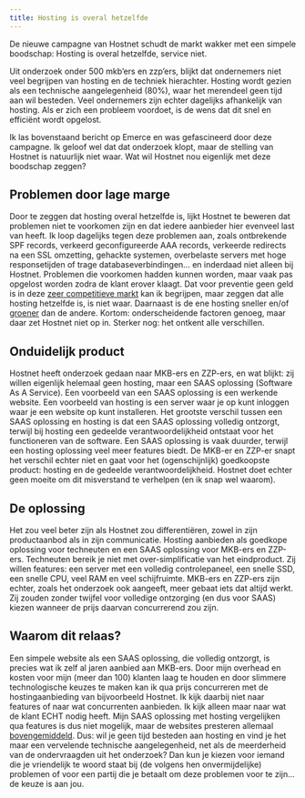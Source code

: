 ```yaml
---
title: Hosting is overal hetzelfde
---
```


De nieuwe campagne van Hostnet schudt de markt wakker met een simpele boodschap: Hosting is overal hetzelfde, service niet. 

Uit onderzoek onder 500 mkb’ers en zzp’ers, blijkt dat ondernemers niet veel begrijpen van hosting en de techniek hierachter. Hosting wordt gezien als een technische aangelegenheid (80%), waar het merendeel geen tijd aan wil besteden. Veel ondernemers zijn echter dagelijks afhankelijk van hosting. Als er zich een probleem voordoet, is de wens dat dit snel en efficiënt wordt opgelost.

Ik las bovenstaand bericht op Emerce en was gefascineerd door deze campagne. Ik geloof wel dat dat onderzoek klopt, maar de stelling van Hostnet is natuurlijk niet waar. Wat wil Hostnet nou eigenlijk met deze boodschap zeggen?

## Problemen door lage marge

Door te zeggen dat hosting overal hetzelfde is, lijkt Hostnet te beweren dat problemen niet te voorkomen zijn en dat iedere aanbieder hier evenveel last van heeft. Ik loop dagelijks tegen deze problemen aan, zoals ontbrekende SPF records, verkeerd geconfigureerde AAA records, verkeerde redirects na een SSL omzetting, gehackte systemen, overbelaste servers met hoge responsetijden of trage databaseverbindingen... en inderdaad niet alleen bij Hostnet. Problemen die voorkomen hadden kunnen worden, maar vaak pas opgelost worden zodra de klant erover klaagt. Dat voor preventie geen geld is in deze [zeer competitieve markt](https://www.usecue.com/blog/the-race-to-zero-in-webhosting/) kan ik begrijpen, maar zeggen dat alle hosting hetzelfde is, is niet waar. Daarnaast is de ene hosting sneller en/of [groener](/blog/een-groene-website/) dan de andere. Kortom: onderscheidende factoren genoeg, maar daar zet Hostnet niet op in. Sterker nog: het ontkent alle verschillen.

## Onduidelijk product

Hostnet heeft onderzoek gedaan naar MKB-ers en ZZP-ers, en wat blijkt: zij willen eigenlijk helemaal geen hosting, maar een SAAS oplossing (Software As A Service). Een voorbeeld van een SAAS oplossing is een werkende website. Een voorbeeld van hosting is een server waar je op kunt inloggen waar je een website op kunt installeren. Het grootste verschil tussen een SAAS oplossing en hosting is dat een SAAS oplossing volledig ontzorgt, terwijl bij hosting een gedeelde verantwoordelijkheid ontstaat voor het functioneren van de software. Een SAAS oplossing is vaak duurder, terwijl een hosting oplossing veel meer features biedt. De MKB-er en ZZP-er snapt het verschil echter niet en gaat voor het (ogenschijnlijk) goedkoopste product: hosting en de gedeelde verantwoordelijkheid. Hostnet doet echter geen moeite om dit misverstand te verhelpen (en ik snap wel waarom).

## De oplossing

Het zou veel beter zijn als Hostnet zou differentiëren, zowel in zijn productaanbod als in zijn communicatie. Hosting aanbieden als goedkope oplossing voor techneuten en een SAAS oplossing voor MKB-ers en ZZP-ers. Techneuten bereik je niet met over-simplificatie van het eindproduct. Zij willen features: een server met een volledig controlepaneel, een snelle SSD, een snelle CPU, veel RAM en veel schijfruimte. MKB-ers en ZZP-ers zijn echter, zoals het onderzoek ook aangeeft, meer gebaat iets dat altijd werkt. Zij zouden zonder twijfel voor volledige ontzorging (en dus voor SAAS) kiezen wanneer de prijs daarvan concurrerend zou zijn.

## Waarom dit relaas?

Een simpele website als een SAAS oplossing, die volledig ontzorgt, is precies wat ik zelf al jaren aanbied aan MKB-ers. Door mijn overhead en kosten voor mijn (meer dan 100) klanten laag te houden en door slimmere technologische keuzes te maken kan ik qua prijs concurreren met de hostingaanbieding van bijvoorbeeld Hostnet. Ik kijk daarbij niet naar features of naar wat concurrenten aanbieden. Ik kijk alleen maar naar wat de klant ECHT nodig heeft. Mijn SAAS oplossing met hosting vergelijken qua features is dus niet mogelijk, maar de websites presteren allemaal [bovengemiddeld](https://www.usecue.nl/portfolio/de-babywegwijzer/). Dus: wil je geen tijd besteden aan hosting en vind je het maar een vervelende technische aangelegenheid, net als de meerderheid van de ondervraagden uit het onderzoek? Dan kun je kiezen voor iemand die je vriendelijk te woord staat bij (de volgens hen onvermijdelijke) problemen of voor een partij die je betaalt om deze problemen voor te zijn... de keuze is aan jou.